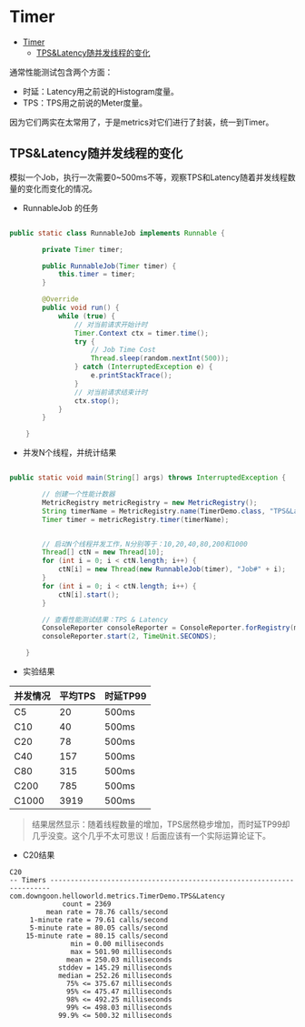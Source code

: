# Timer

<!-- MDTOC maxdepth:6 firsth1:1 numbering:0 flatten:0 bullets:1 updateOnSave:1 -->

- [Timer](#timer)   
   - [TPS&Latency随并发线程的变化](#tpslatency随并发线程的变化)   

<!-- /MDTOC -->

通常性能测试包含两个方面：
- 时延：Latency用之前说的Histogram度量。
- TPS：TPS用之前说的Meter度量。

因为它们两实在太常用了，于是metrics对它们进行了封装，统一到Timer。



## TPS&Latency随并发线程的变化

模拟一个Job，执行一次需要0~500ms不等，观察TPS和Latency随着并发线程数量的变化而变化的情况。



- RunnableJob 的任务

``` java

public static class RunnableJob implements Runnable {

		private Timer timer;

		public RunnableJob(Timer timer) {
			this.timer = timer;
		}

		@Override
		public void run() {
			while (true) {
				// 对当前请求开始计时
				Timer.Context ctx = timer.time();
				try {
					// Job Time Cost
					Thread.sleep(random.nextInt(500));
				} catch (InterruptedException e) {
					e.printStackTrace();
				}
				// 对当前请求结束计时
				ctx.stop();
			}
		}

	}
```



- 并发N个线程，并统计结果



``` java

public static void main(String[] args) throws InterruptedException {

		// 创建一个性能计数器
		MetricRegistry metricRegistry = new MetricRegistry();
		String timerName = MetricRegistry.name(TimerDemo.class, "TPS&Latency");
		Timer timer = metricRegistry.timer(timerName);


		// 启动N个线程并发工作，N分别等于：10,20,40,80,200和1000
		Thread[] ctN = new Thread[10];
		for (int i = 0; i < ctN.length; i++) {
			ctN[i] = new Thread(new RunnableJob(timer), "Job#" + i);
		}
		for (int i = 0; i < ctN.length; i++) {
			ctN[i].start();
		}

		// 查看性能测试结果：TPS & Latency
		ConsoleReporter consoleReporter = ConsoleReporter.forRegistry(metricRegistry).build();
		consoleReporter.start(2, TimeUnit.SECONDS);

	}
```



- 实验结果



| 并发情况 | 平均TPS | 时延TP99 |
| -------- | ------- | -------- |
| C5       | 20      | 500ms    |
| C10      | 40      | 500ms    |
| C20      | 78      | 500ms    |
| C40      | 157     | 500ms    |
| C80      | 315     | 500ms    |
| C200     | 785     | 500ms    |
| C1000    | 3919    | 500ms    |



> 结果居然显示：随着线程数量的增加，TPS居然稳步增加，而时延TP99却几乎没变。这个几乎不太可思议！后面应该有一个实际运算论证下。



- C20结果

``` text
C20
-- Timers ----------------------------------------------------------------------
com.downgoon.helloworld.metrics.TimerDemo.TPS&Latency
             count = 2369
         mean rate = 78.76 calls/second
     1-minute rate = 79.61 calls/second
     5-minute rate = 80.05 calls/second
    15-minute rate = 80.15 calls/second
               min = 0.00 milliseconds
               max = 501.90 milliseconds
              mean = 250.03 milliseconds
            stddev = 145.29 milliseconds
            median = 252.26 milliseconds
              75% <= 375.67 milliseconds
              95% <= 475.47 milliseconds
              98% <= 492.25 milliseconds
              99% <= 498.03 milliseconds
            99.9% <= 500.32 milliseconds
```
